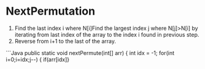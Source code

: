 # NextPermutation
<ol>
<li>Find the last index i where N[i]<N[i+1] for the first iteration.
<li>Find the largest index j where N[j]>N[i] by iterating from last index of the array to the index i found in previous step.
<li>Reverse from i+1 to the last of the array.
</ol>
```Java
public static void nextPermute(int[] arr) {
		int idx = -1;
		for(int i=0;i<arr.length-1;i++) {
			if(arr[i]<arr[i+1]) idx = i;
		}
		if(idx==-1) return;
		int tar = -1;
		for(int j = arr.length-1;j>=idx;j--) {
			if(arr[idx]<arr[j]) { 
				int temp = arr[j];
				arr[j]= arr[idx];
				arr[idx]=temp;
				break;
			}
		}
		for (int i = idx + 1; i < (arr.length + idx + 1) / 2; i++) {
            int tmp = arr[i];
            arr[i] = arr[arr.length - (i - idx)];
            arr[arr.length - (i - idx)] = tmp;
    }
		
}
```
